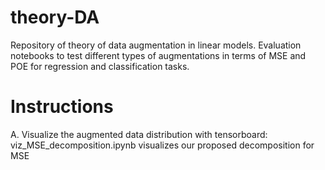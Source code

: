 # theory-DA

Repository of theory of data augmentation in linear models. Evaluation notebooks to test different types of augmentations in terms of MSE and POE for regression and classification tasks.

# Instructions

A. Visualize the augmented data distribution with tensorboard:
viz_MSE_decomposition.ipynb visualizes our proposed decomposition for MSE

